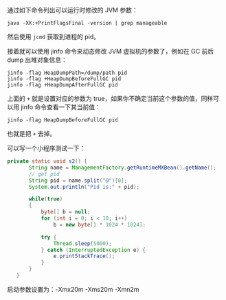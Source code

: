 通过如下命令列出可以运行时修改的 JVM 参数：

```
java -XX:+PrintFlagsFinal -version | grep manageable
```

然后使用 `jcmd` 获取到进程的 pid。

接着就可以使用 jinfo 命令来动态修改 JVM 虚拟机的参数了，例如在 GC 前后 dump 出堆对象信息：

```
jinfo -flag HeapDumpPath=/dump/path pid
jinfo -flag +HeapDumpBeforeFullGC pid
jinfo -flag +HeapDumpAfterFullGC pid
```

上面的 `+` 就是设置对应的参数为 true，如果你不确定当前这个参数的值，同样可以用 jinfo 命令查看一下其当前值：

```
jinfo -flag HeapDumpBeforeFullGC pid
```

也就是把 `+` 去掉。

可以写一个小程序测试一下：

```java
private static void s2() {
       String name = ManagementFactory.getRuntimeMXBean().getName();
       // get pid
       String pid = name.split("@")[0];
       System.out.println("Pid is:" + pid);

       while(true)
       {
           byte[] b = null;
           for (int i = 0; i < 10; i++)
               b = new byte[1 * 1024 * 1024];

           try {
               Thread.sleep(5000);
           } catch (InterruptedException e) {
               e.printStackTrace();
           }
       }
   }
```

启动参数设置为：-Xmx20m -Xms20m -Xmn2m
